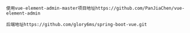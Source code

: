     使用vue-element-admin-master项目地址https://github.com/PanJiaChen/vue-element-admin

    后端地址https://github.com/glory6ms/spring-boot-vue.git

